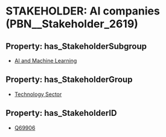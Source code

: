 # STAKEHOLDER: __AI companies__ (PBN__Stakeholder_2619)

## Property: has_StakeholderSubgroup

* [AI and Machine Learning](PBN__StakeholderSubgroup_156)

## Property: has_StakeholderGroup

* [Technology Sector](PBN__StakeholderGroup_12)

## Property: has_StakeholderID

* [Q69906](Q69906)

